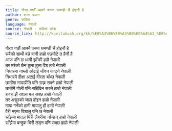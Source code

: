 ```yaml
---
title: गौरव गर्छौँ आफ्नै पनमा घमण्डी चैँ होइनौँ है
author: शरण प्रधान
genre: कविता
language: नेपाली
source: नेपाली - कविता कोश
source_link: http://kavitakosh.org/kk/%E0%A4%B6%E0%A4%B0%E0%A4%A3_%E0%A4%AA%E0%A5%8D%E0%A4%B0%E0%A4%A7%E0%A4%BE%E0%A4%A8
---
```


गौरव गर्छौं आफ्नै पनमा घमण्डी चैं होइनौं है  
सबैको साथी बन्ने बानी हाम्रो पछ्यौटे त हैनौं है  
आज पनि छ धामी झाँक्री हाम्रै नेपाली  
तर मरेको छैन ठुला ठुला वैंश हाम्रै नेपाली  
निधारमा नाम्लो ओढाई जीवन काट्ने नेपाली  
निधारमै दीक्षा अटाई वीरता बाँध्छ नेपाली  
छातीमा मायाप्रीति पनि राख्न सक्ने हाम्रो नेपाली  
छातीमै गोली पनि सहिदिन सक्ने हाम्रो नेपाली  
रावण झैं राक्षस बन्न सक्छ हाम्रो नेपाली  
तर असुरको जाल होइन हाम्रो नेपाली  
माया गर्नेको हामी मायालु हौं हामी नेपाली  
वैरी भएमा विशालु पनि छ नेपाली  
साँझमा मादल भिरी लैबरीमा नाँच्छन् हाम्रो नेपाली  
साँझैमा बन्दुक भिरी लड्न पनि सक्छ हाम्रो नेपाली
